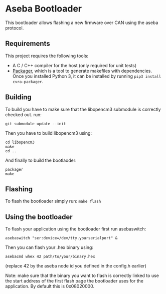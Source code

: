# Aseba Bootloader

This bootloader allows flashing a new firmware over CAN using the aseba
protocol.

## Requirements

This project requires the following tools:

* A C / C++ compiler for the host (only required for unit tests)
* [Packager](packager), which is a tool to generate makefiles with dependencies.
    Once you installed Python 3, it can be installed by running `pip3 install cvra-packager`.


## Building

To build you have to make sure that the libopencm3 submodule is correctly
checked out. run:
```
git submodule update --init
```

Then you have to build libopencm3 using:
```
cd libopencm3
make
cd ..
```

And finally to build the bootlaoder:
```
packager
make
```

## Flashing

To flash the bootloader simply run:
```make flash```

## Using the bootloader

To flash your application using the bootloader first run asebaswitch:
```
asebaswitch "ser:device=/dev/tty.yourserialport" &
```

Then you can flash your .hex binary using:
```
asebacmd whex 42 path/to/your/binary.hex
```
(replace 42 by the aseba node id you defined in the config.h earlier)

Note: make sure that the binary you want to flash is correctly linked to use
the start address of the first flash page the bootloader uses for the application.
By default this is 0x08020000.

[packager]: http://github.com/cvra/packager
